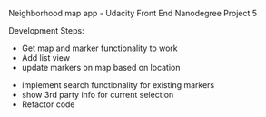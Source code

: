 Neighborhood map app - Udacity Front End Nanodegree Project 5

Development Steps:
+ Get map and marker functionality to work
+ Add list view
+ update markers on map based on location


- implement search functionality for existing markers
- show 3rd party info for current selection
- Refactor code
